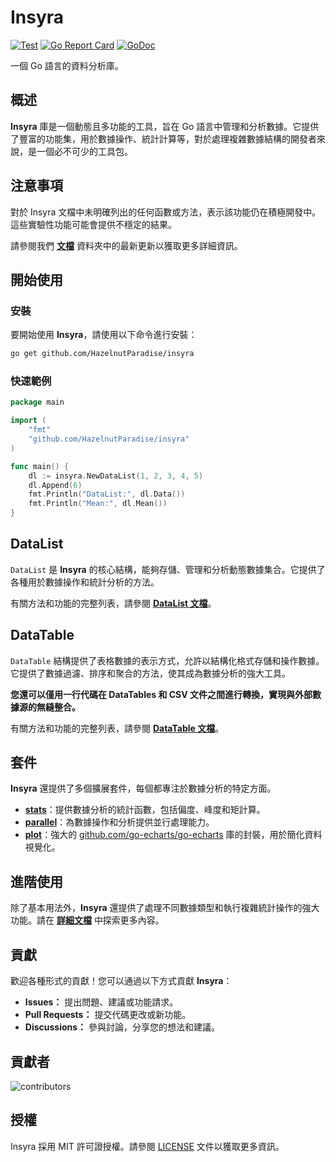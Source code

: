 # Insyra

[![Test](https://github.com/HazelnutParadise/insyra/actions/workflows/test.yml/badge.svg)](https://github.com/HazelnutParadise/insyra/actions/workflows/test.yml)
[![Go Report Card](https://goreportcard.com/badge/github.com/HazelnutParadise/insyra)](https://goreportcard.com/report/github.com/HazelnutParadise/insyra)
[![GoDoc](https://godoc.org/github.com/HazelnutParadise/insyra?status.svg)](https://pkg.go.dev/github.com/HazelnutParadise/insyra)

一個 Go 語言的資料分析庫。

## 概述

**Insyra** 庫是一個動態且多功能的工具，旨在 Go 語言中管理和分析數據。它提供了豐富的功能集，用於數據操作、統計計算等，對於處理複雜數據結構的開發者來說，是一個必不可少的工具包。

## 注意事項

對於 Insyra 文檔中未明確列出的任何函數或方法，表示該功能仍在積極開發中。這些實驗性功能可能會提供不穩定的結果。

請參閱我們 **[文檔](https://github.com/HazelnutParadise/insyra/tree/main/Docs)** 資料夾中的最新更新以獲取更多詳細資訊。

## 開始使用

### 安裝

要開始使用 **Insyra**，請使用以下命令進行安裝：

```sh
go get github.com/HazelnutParadise/insyra
```

### 快速範例

```go
package main

import (
    "fmt"
    "github.com/HazelnutParadise/insyra"
)

func main() {
    dl := insyra.NewDataList(1, 2, 3, 4, 5)
    dl.Append(6)
    fmt.Println("DataList:", dl.Data())
    fmt.Println("Mean:", dl.Mean())
}
```

## DataList

`DataList` 是 **Insyra** 的核心結構，能夠存儲、管理和分析動態數據集合。它提供了各種用於數據操作和統計分析的方法。

有關方法和功能的完整列表，請參閱 **[DataList 文檔](https://github.com/HazelnutParadise/insyra/tree/main/Docs/DataList.md)**。

## DataTable

`DataTable` 結構提供了表格數據的表示方式，允許以結構化格式存儲和操作數據。它提供了數據過濾、排序和聚合的方法，使其成為數據分析的強大工具。

**您還可以僅用一行代碼在 DataTables 和 CSV 文件之間進行轉換，實現與外部數據源的無縫整合。**

有關方法和功能的完整列表，請參閱 **[DataTable 文檔](https://github.com/HazelnutParadise/insyra/tree/main/Docs/DataTable.md)**。

## 套件

**Insyra** 還提供了多個擴展套件，每個都專注於數據分析的特定方面。

- **[stats](/Docs/stats.md)**：提供數據分析的統計函數，包括偏度、峰度和矩計算。
- **[parallel](/Docs/parallel.md)**：為數據操作和分析提供並行處理能力。
- **[plot](/Docs/plot.md)**：強大的 [github.com/go-echarts/go-echarts](https://github.com/go-echarts/go-echarts) 庫的封裝，用於簡化資料視覺化。

## 進階使用

除了基本用法外，**Insyra** 還提供了處理不同數據類型和執行複雜統計操作的強大功能。請在 **[詳細文檔](https://github.com/HazelnutParadise/insyra/tree/main/Docs)** 中探索更多內容。

## 貢獻

歡迎各種形式的貢獻！您可以通過以下方式貢獻 **Insyra**：
- **Issues：** 提出問題、建議或功能請求。
- **Pull Requests：** 提交代碼更改或新功能。
- **Discussions：** 參與討論，分享您的想法和建議。

<!-- 有關詳細信息，請參閱 [貢獻指南](https://github.com/HazelnutParadise/insyra/blob/main/CONTRIBUTING.md)。 -->

## 貢獻者
![contributors](https://contrib.rocks/image?repo=HazelnutParadise/insyra)

## 授權

Insyra 採用 MIT 許可證授權。請參閱 [LICENSE](https://github.com/HazelnutParadise/insyra/blob/main/LICENSE) 文件以獲取更多資訊。
